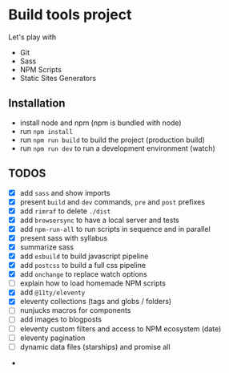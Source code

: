 # Build tools project

Let's play with

- Git
- Sass
- NPM Scripts
- Static Sites Generators

## Installation

- install node and npm (npm is bundled with node)
- run `npm install`
- run `npm run build` to build the project (production build)
- run `npm run dev` to run a development environment (watch)

## TODOS

- [x] add `sass` and show imports
- [x] present `build` and `dev` commands, `pre` and `post` prefixes
- [x] add `rimraf` to delete `./dist`
- [x] add `browsersync` to have a local server and tests
- [x] add `npm-run-all` to run scripts in sequence and in parallel
- [x] present sass with syllabus
- [x] summarize sass
- [x] add `esbuild` to build javascript pipeline
- [x] add `postcss` to build a full css pipeline
- [x] add `onchange` to replace watch options
- [ ] explain how to load homemade NPM scripts
- [x] add `@11ty/eleventy`
- [x] eleventy collections (tags and globs / folders)
- [ ] nunjucks macros for components
- [ ] add images to blogposts
- [ ] eleventy custom filters and access to NPM ecosystem (date)
- [ ] eleventy pagination
- [ ] dynamic data files (starships) and promise all
-
